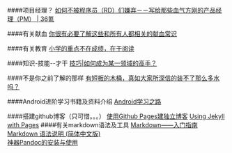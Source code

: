 

####项目经理？
[如何不被程序员（RD）们嫌弃－－写给那些血气方刚的产品经理（PM） | 36氪](http://www.36kr.com/p/212020.html)

####有关献血
[你很有必要了解这些和所有人都相关的献血常识](http://daily.zhihu.com/story/4333410?utm_campaign=in_app_share&utm_medium=Android&utm_source=Evernote)

####有关教育
[小学的重点不在成绩，在于阅读](http://edu.qq.com/a/20141117/044106.htm)  

####知识-技能--才干
[技巧|如何成为某一领域的高手？](http://mp.weixin.qq.com/s?__biz=MjM5NTg2MTQ2MQ==&amp;mid=203092264&amp;idx=2&amp;sn=eedcaea1467faf474d9aaebd0c1ca48b&amp;scene=1#rd)

####不是你之前了解的那样
[有短板的木桶，真如大家所深信的装不了那么多水吗？](http://daily.zhihu.com/story/4520359)  

####Android进阶学习书籍及资料介绍
[Android学习之路](http://stormzhang.com/android/2014/07/07/learn-android-from-rookie/)

####搭建github博客（只可惜。。。）
[使用Github Pages建独立博客](http://beiyuu.com/github-pages/)
[Using Jekyll with Pages](https://help.github.com/articles/using-jekyll-with-pages/)
####有关markdown语法及工具
[Markdown——入门指南](http://www.jianshu.com/p/1e402922ee32/)  
[Markdown 语法说明 (简体中文版)](http://wowubuntu.com/markdown/)  
[神器Pandoc的安装与使用](http://zhouyichu.com/misc/Pandoc.html)  

